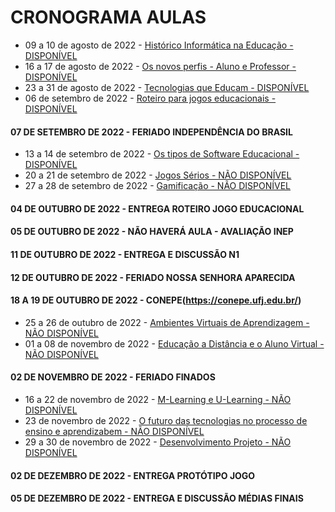 # CRONOGRAMA AULAS
- 09 a 10 de agosto de 2022 - [Histórico Informática na Educação - DISPONÍVEL](aula01.md)
- 16 a 17 de agosto de 2022 - [Os novos perfis - Aluno e Professor - DISPONÍVEL](aula02.md)
- 23 a 31 de agosto de 2022 - [Tecnologias que Educam - DISPONÍVEL](aula03.md)
- 06 de setembro de 2022 - [Roteiro para jogos educacionais - DISPONÍVEL](aula04.md)
#### 07 DE SETEMBRO DE 2022 - FERIADO INDEPENDÊNCIA DO BRASIL
- 13 a 14 de setembro de 2022 - [Os tipos de Software Educacional - DISPONÍVEL](aula05.md)
- 20 a 21 de setembro de 2022 - [Jogos Sérios - NÃO DISPONÍVEL]()
- 27 a 28 de setembro de 2022 - [Gamificação - NÃO DISPONÍVEL]()
#### 04 DE OUTUBRO DE 2022 - ENTREGA ROTEIRO JOGO EDUCACIONAL
#### 05 DE OUTUBRO DE 2022 - NÃO HAVERÁ AULA - AVALIAÇÃO INEP
#### 11 DE OUTUBRO DE 2022 - ENTREGA E DISCUSSÃO N1
#### 12 DE OUTUBRO DE 2022 - FERIADO NOSSA SENHORA APARECIDA
#### 18 A 19 DE OUTUBRO DE 2022 - CONEPE(https://conepe.ufj.edu.br/)
- 25 a 26 de outubro de 2022 - [Ambientes Virtuais de Aprendizagem - NÃO DISPONÍVEL]()
- 01 a 08 de novembro de 2022 - [Educação a Distância e o Aluno Virtual - NÃO DISPONÍVEL]()
#### 02 DE NOVEMBRO DE 2022 - FERIADO FINADOS
- 16 a 22 de novembro de 2022 - [M-Learning e U-Learning - NÃO DISPONÍVEL]()
- 23 de novembro de 2022 - [O futuro das tecnologias no processo de ensino e aprendizabem - NÃO DISPONÍVEL]()
- 29 a 30 de novembro de 2022 - [Desenvolvimento Projeto - NÃO DISPONÍVEL]()
#### 02 DE DEZEMBRO DE 2022 - ENTREGA PROTÓTIPO JOGO
#### 05 DE DEZEMBRO DE 2022 - ENTREGA E DISCUSSÃO MÉDIAS FINAIS
